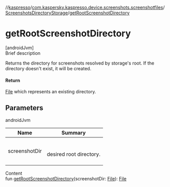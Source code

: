 //[kaspresso](../../index.md)/[com.kaspersky.kaspresso.device.screenshots.screenshotfiles](../index.md)/[ScreenshotsDirectoryStorage](index.md)/[getRootScreenshotDirectory](get-root-screenshot-directory.md)



# getRootScreenshotDirectory  
[androidJvm]  
Brief description  


Returns the directory for screenshots resolved by storage's root. If the directory doesn't exist, it will be created.



#### Return  


[File](https://developer.android.com/reference/kotlin/java/io/File.html) which represents an existing directory.



## Parameters  
  
androidJvm  
  
|  Name|  Summary| 
|---|---|
| screenshotDir| <br><br>desired root directory.<br><br>
  
  
Content  
fun [getRootScreenshotDirectory](get-root-screenshot-directory.md)(screenshotDir: [File](https://developer.android.com/reference/kotlin/java/io/File.html)): [File](https://developer.android.com/reference/kotlin/java/io/File.html)  



